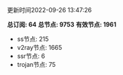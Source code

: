 更新时间2022-09-26 13:47:26

**总订阅: 64**
**总节点: 9753**
**有效节点: 1961**
- ss节点: 215
- v2ray节点: 1665
- ssr节点: 6
- trojan节点: 75
